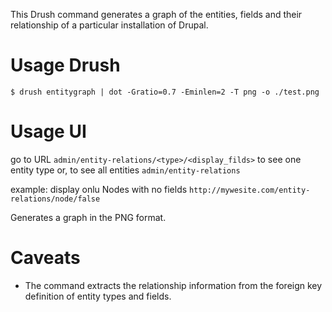 This Drush command generates a graph of the entities, fields and their
relationship of a particular installation of Drupal.

# Usage Drush

    $ drush entitygraph | dot -Gratio=0.7 -Eminlen=2 -T png -o ./test.png
    
# Usage UI

go to URL `admin/entity-relations/<type>/<display_filds>` to see one entity type or, to see all entities  `admin/entity-relations`

example: display onlu Nodes with no fields
```http://mywesite.com/entity-relations/node/false```

Generates a graph in the PNG format.

# Caveats

* The command extracts the relationship information from the foreign key
  definition of entity types and fields.


